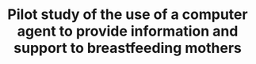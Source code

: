 ---
name: "Pilot Study Of The Use Of"
title: "Pilot study of the use of a computer agent to provide information and support to breastfeeding mothers"
project: null
event: "American Public Health Association Annual Meeting (abstract)"
authors:
- name: "Edwards, R.."
- name: "Bickmore, T.."
- name: "Jenkins, L.."
- name: "Foley, M.."
year: 2012
resources:
- name: "apha12-bf"
  src: "apha12-bf.pdf"
external_url: null
draft: false
---